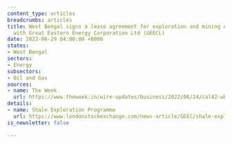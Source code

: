 ```yaml
---
content_type: articles
breadcrumbs: articles
title: West Bengal signs a lease agreement for exploration and mining of shale gas
  with Great Eastern Energy Corporation Ltd (GEECL)
date: 2022-06-29 04:00:00 +0000
states:
- West Bengal
sectors:
- Energy
subsectors:
- Oil and Gas
sources:
- name: The Week
  url: https://www.theweek.in/wire-updates/business/2022/06/24/cal42-wb-geecl-ld-shale.html
details:
- name: Shale Exploration Programme
  url: https://www.londonstockexchange.com/news-article/GEEC/shale-exploration-programme/15507856
is_newsletter: false

---
```

